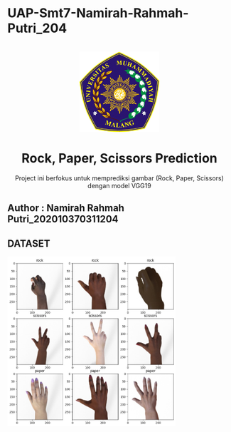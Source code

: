# UAP-Smt7-Namirah-Rahmah-Putri_204

<!-- PROJECT LOGO -->
<br />
<div align="center">
    <img src="picture/logo umm.png" alt="Logo" width="180" height="180">

<h1 align="center">Rock, Paper, Scissors Prediction</h1>
  <p align="center">
    Project ini berfokus untuk memprediksi gambar (Rock, Paper, Scissors) dengan model VGG19
  </p>
</div>

## Author : Namirah Rahmah Putri_202010370311204 

## DATASET 
<div>
    <img src="picture/dataset.jpeg" alt="dataset" width="75%">
</div>


